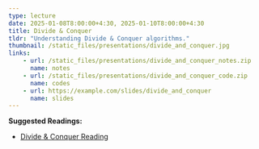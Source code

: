 ```yaml
---
type: lecture
date: 2025-01-08T8:00:00+4:30, 2025-01-10T8:00:00+4:30
title: Divide & Conquer
tldr: "Understanding Divide & Conquer algorithms."
thumbnail: /static_files/presentations/divide_and_conquer.jpg
links: 
    - url: /static_files/presentations/divide_and_conquer_notes.zip
      name: notes
    - url: /static_files/presentations/divide_and_conquer_code.zip
      name: codes
    - url: https://example.com/slides/divide_and_conquer
      name: slides
---
```

**Suggested Readings:**
- [Divide & Conquer Reading](http://example.com/divide_and_conquer)



